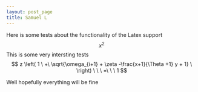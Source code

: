 ```yaml
---
layout: post_page
title: Samuel L
---
```

<script src="http://cdn.mathjax.org/mathjax/latest/MathJax.js?config=TeX-AMS-MML_HTMLorMML">
</script>

Here is some tests about the functionality of the Latex support
$$ x^2 $$ This is some very intersting tests
$$
z \left( 1 \ +\ \sqrt{\omega_{i+1} + \zeta -\frac{x+1}{\Theta +1} y + 1} 
\ \right)
\ \ \ =\ \ \ 1
$$

Well hopefully everything will be fine
